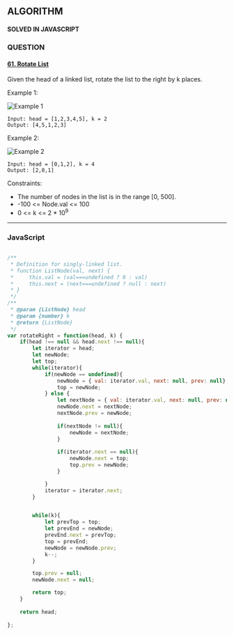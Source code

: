 ## ALGORITHM

#### SOLVED IN JAVASCRIPT
### QUESTION

#### [61. Rotate List](https://leetcode.com/problems/rotate-list/)

Given the head of a linked list, rotate the list to the right by k places.


Example 1:

![Example 1](https://assets.leetcode.com/uploads/2020/11/13/rotate1.jpg)

```
Input: head = [1,2,3,4,5], k = 2
Output: [4,5,1,2,3]
```

Example 2:

![Example 2](https://assets.leetcode.com/uploads/2020/11/13/roate2.jpg)

```
Input: head = [0,1,2], k = 4
Output: [2,0,1]
```

Constraints:

* The number of nodes in the list is in the range [0, 500].
* -100 <= Node.val <= 100
* 0 <= k <= 2 * 10<sup>9</sup>

-----

### JavaScript

```js

/**
 * Definition for singly-linked list.
 * function ListNode(val, next) {
 *     this.val = (val===undefined ? 0 : val)
 *     this.next = (next===undefined ? null : next)
 * }
 */
/**
 * @param {ListNode} head
 * @param {number} k
 * @return {ListNode}
 */
var rotateRight = function(head, k) {
    if(head !== null && head.next !== null){
        let iterator = head;
        let newNode;
        let top;
        while(iterator){
            if(newNode == undefined){
                newNode = { val: iterator.val, next: null, prev: null}
                top = newNode;
            } else {
                let nextNode = { val: iterator.val, next: null, prev: null}
                newNode.next = nextNode;
                nextNode.prev = newNode;
                
                if(nextNode != null){
                    newNode = nextNode;
                } 
                
                if(iterator.next == null){
                    newNode.next = top;
                    top.prev = newNode;
                }

            }
            iterator = iterator.next;
        }


        while(k){
            let prevTop = top;
            let prevEnd = newNode;
            prevEnd.next = prevTop;
            top = prevEnd;
            newNode = newNode.prev;
            k--;
        }

        top.prev = null;
        newNode.next = null;

        return top;
    }
    
    return head;
    
};


```
